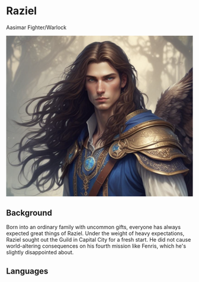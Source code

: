 # Raziel

Aasimar Fighter/Warlock

![Raziel](Raziel_headshot.png)

## Background

Born into an ordinary family with uncommon gifts, everyone has always expected great things of Raziel. Under the weight of heavy expectations, Raziel sought out the Guild in Capital City for a fresh start. He did not cause world-altering consequences on his fourth mission like Fenris, which he's slightly disappointed about. 


## Languages


